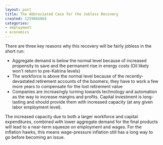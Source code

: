 ```yaml
---
layout: post
title: The Abbreviated Case for the Jobless Recovery
created: 1259866084
categories:
- employment
- economics
---
```

There are three key reasons why this recovery will be fairly jobless in the short run:
<ul>
<li>Aggregate demand is below the normal level because of increased propensity to save and the permanent rise in energy costs (Oil likely won't return to pre-Katrina levels)</li>
<li>The workforce is above the normal level because of the recently-devastated retirement accounts of the boomers; they have to work a few more years to compensate for the lost retirement value</li>
<li>Companies are increasingly turning towards technology and automation as the way to increase margins and profits. Capital investment is long-lasting and should provide them with increased capacity (at any given labor employment level).
</ul>
The increased capacity due to both a larger workforce and capital expenditures, combined with lower aggregate demand for the final products will lead to a near-term squeeze on employment and wages. For the inflation hawks, this means wage-pressure inflation still has a long way to go before becoming an issue.
